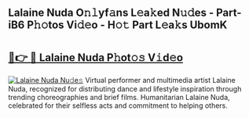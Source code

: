 ## Lalaine Nuda O𝚗𝚕yf𝚊ns L𝚎a𝚔ed N𝚞𝚍es - Part-iB6 P𝚑𝚘tos Vi𝚍𝚎o - H𝚘𝚝 Part L𝚎a𝚔s UbomK

# <h2><a href="http://kfcqfwx.oniu.top/?m=Lalaine+Nuda">🔗👉 🔴 Lalaine Nuda P𝚑ot𝚘𝚜 V𝚒d𝚎o</a></h2>

[![Lalaine Nuda Nu𝚍e𝚜](https://i.imgur.com/0qMVB7G.gif)](http://kfcqfwx.oniu.top/?m=Lalaine+Nuda)
Virtual performer and multimedia artist Lalaine Nuda, recognized for distributing dance and lifestyle inspiration through trending choreographies and brief films. Humanitarian Lalaine Nuda, celebrated for their selfless acts and commitment to helping others.  

